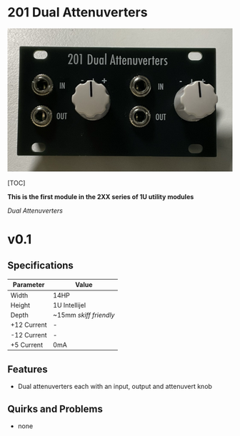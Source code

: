 # 201 Dual Attenuverters

![201-0.1-1](Images/201-0.1-1.png)

[TOC]

**This is the first module in the 2XX series of 1U utility modules**

*Dual Attenuverters*


# v0.1

## Specifications

|Parameter|Value|
|---------|-----|
|Width|14HP|
|Height|1U Intellijel|
|Depth|~15mm *skiff friendly*|
|+12 Current|-|
|-12 Current|-|
|+5 Current|0mA|

## Features

- Dual attenuverters each with an input, output and attenuvert knob

## Quirks and Problems

- none